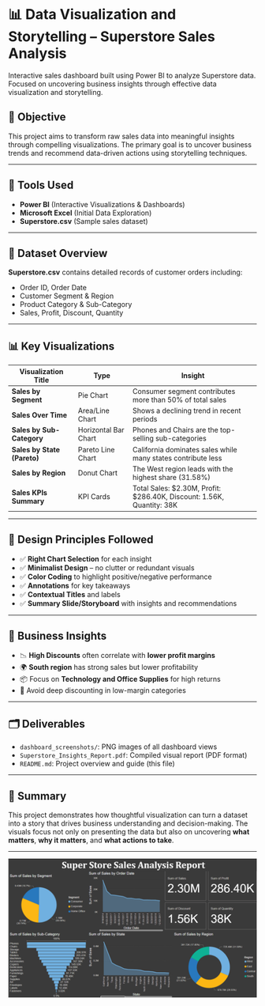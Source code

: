 # 📊 Data Visualization and Storytelling – Superstore Sales Analysis
Interactive sales dashboard built using Power BI to analyze Superstore data. Focused on uncovering business insights through effective data visualization and storytelling.


## 📝 Objective
This project aims to transform raw sales data into meaningful insights through compelling visualizations. The primary goal is to uncover business trends and recommend data-driven actions using storytelling techniques.

---

## 🧰 Tools Used
- **Power BI** (Interactive Visualizations & Dashboards)
- **Microsoft Excel** (Initial Data Exploration)
- **Superstore.csv** (Sample sales dataset)

--- 

## 📁 Dataset Overview
**Superstore.csv** contains detailed records of customer orders including:

- Order ID, Order Date
- Customer Segment & Region
- Product Category & Sub-Category
- Sales, Profit, Discount, Quantity

---

## 📊 Key Visualizations

| Visualization Title                  | Type                      | Insight |
|-------------------------------------|---------------------------|---------|
| **Sales by Segment**                | Pie Chart                 | Consumer segment contributes more than 50% of total sales |
| **Sales Over Time**                 | Area/Line Chart           | Shows a declining trend in recent periods |
| **Sales by Sub-Category**           | Horizontal Bar Chart      | Phones and Chairs are the top-selling sub-categories |
| **Sales by State (Pareto)**         | Pareto Line Chart         | California dominates sales while many states contribute less |
| **Sales by Region**                 | Donut Chart               | The West region leads with the highest share (31.58%) |
| **Sales KPIs Summary**             | KPI Cards                 | Total Sales: $2.30M, Profit: $286.40K, Discount: 1.56K, Quantity: 38K |

---

## 📌 Design Principles Followed

- ✅ **Right Chart Selection** for each insight
- ✅ **Minimalist Design** – no clutter or redundant visuals
- ✅ **Color Coding** to highlight positive/negative performance
- ✅ **Annotations** for key takeaways
- ✅ **Contextual Titles** and labels
- ✅ **Summary Slide/Storyboard** with insights and recommendations

---

## 🧠 Business Insights

- 📉 **High Discounts** often correlate with **lower profit margins**
- 🌍 **South region** has strong sales but lower profitability
- 📦 Focus on **Technology and Office Supplies** for high returns
- 🛑 Avoid deep discounting in low-margin categories

---

## 🗂️ Deliverables

- `dashboard_screenshots/`: PNG images of all dashboard views
- `Superstore_Insights_Report.pdf`: Compiled visual report (PDF format)
- `README.md`: Project overview and guide (this file)

---

## 📌 Summary

This project demonstrates how thoughtful visualization can turn a dataset into a story that drives business understanding and decision-making. The visuals focus not only on presenting the data but also on uncovering **what matters**, **why it matters**, and **what actions to take**.

---
![image alt](https://github.com/Mallikarjun-9/superstore-sales-dashboard/blob/579d3a6d0f5f386c4edae68396d14c14e0a7231f/Screenshot%202025-04-22%20163715.png)

